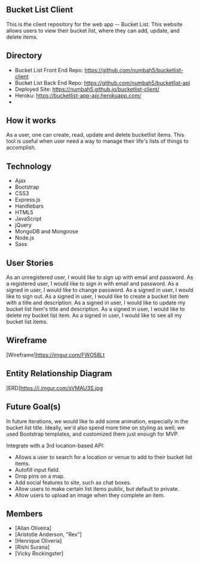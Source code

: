 ## Bucket List Client
This is the client repository for the web app -- Bucket List. This website allows users to view their bucket list, where they can add, update, and delete items.

## Directory
- Bucket List Front End Repo: https://github.com/numbah5/bucketlist-client
- Bucket List Back End Repo: https://github.com/numbah5/bucketlist-api
- Deployed Site: https://numbah5.github.io/bucketlist-client/
- Heroku: https://bucketlist-app-api.herokuapp.com/
-
## How it works
As a user, one can create, read, update and delete bucketlist items. This tool is useful when user need a way to manage their life's lists of things to accomplish.

## Technology
- Ajax
- Bootstrap
- CSS3
- Express.js
- Handlebars
- HTML5
- JavaScript
- jQuery
- MongoDB and Mongoose
- Node.js
- Sass

## User Stories
As an unregistered user, I would like to sign up with email and password.
As a registered user, I would like to sign in with email and password.
As a signed in user, I would like to change password.
As a signed in user, I would like to sign out.
As a signed in user, I would like to create a bucket list item with a title and description.
As a signed in user, I would like to update my bucket list item's title and description.
As a signed in user, I would like to delete my bucket list item.
As a signed in user, I would like to see all my bucket list items.

## Wireframe
[Wireframe]https://imgur.com/FWO58Lt

## Entity Relationship Diagram
[ERD]https://i.imgur.com/sVMAU3S.jpg

## Future Goal(s)
In future iterations, we would like to add some animation, especially in the
bucket list title. Ideally, we'd also spend more time on styling as well; we
used Bootstrap templates, and customized them just enough for MVP.

Integrate with a 3rd location-based API:
  - Allows a user to search for a location or venue to add to their bucket list items.
  - Autofill input field.
  - Drop pins on a map.
  - Add social features to site, such as chat boxes.
  - Allow users to make certain list items public, but default to private.
  - Allow users to upload an image when they complete an item.


## Members
* [Allan Oliveira]
* [Aristotle Anderson, "Rex"]
* [Henrique Oliveria]
* [Rishi Surana]
* [Vicky Rockingster]
